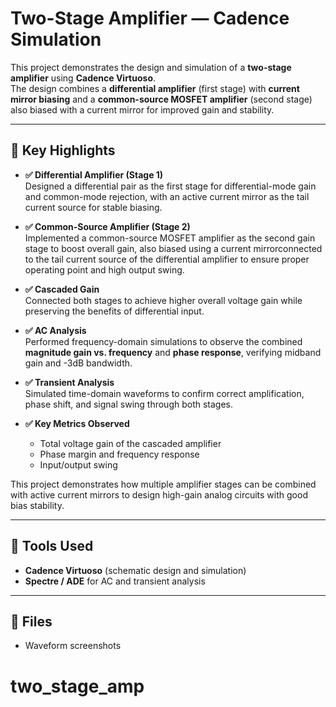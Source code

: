 # Two-Stage Amplifier — Cadence Simulation

This project demonstrates the design and simulation of a **two-stage amplifier** using **Cadence Virtuoso**.  
The design combines a **differential amplifier** (first stage) with **current mirror biasing** and a **common-source MOSFET amplifier** (second stage) also biased with a current mirror for improved gain and stability.

---

## 📌 Key Highlights

- **✅ Differential Amplifier (Stage 1)**  
  Designed a differential pair as the first stage for differential-mode gain and common-mode rejection, with an active current mirror as the tail current source for stable biasing.

- **✅ Common-Source Amplifier (Stage 2)**  
  Implemented a common-source MOSFET amplifier as the second gain stage to boost overall gain, also biased using a current mirrorconnected to the tail current source of the differential amplifier to ensure proper operating point and high output swing.

- **✅ Cascaded Gain**  
  Connected both stages to achieve higher overall voltage gain while preserving the benefits of differential input.

- **✅ AC Analysis**  
  Performed frequency-domain simulations to observe the combined **magnitude gain vs. frequency** and **phase response**, verifying midband gain and -3dB bandwidth.

- **✅ Transient Analysis**  
  Simulated time-domain waveforms to confirm correct amplification, phase shift, and signal swing through both stages.

- **✅ Key Metrics Observed**
  - Total voltage gain of the cascaded amplifier
  - Phase margin and frequency response
  - Input/output swing
 
This project demonstrates how multiple amplifier stages can be combined with active current mirrors to design high-gain analog circuits with good bias stability.

---

## 🧰 Tools Used

- **Cadence Virtuoso** (schematic design and simulation)
- **Spectre / ADE** for AC and transient analysis

---

## 📁 Files


- Waveform screenshots



# two_stage_amp
